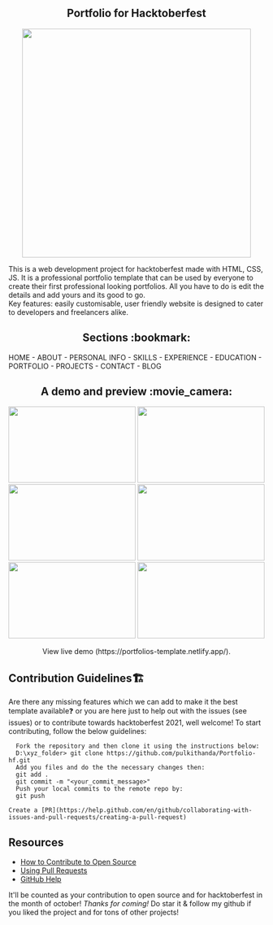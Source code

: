 <h2 align="center"> Portfolio for Hacktoberfest </h2>

<p align="center">
<img src="https://cdn.discordapp.com/attachments/789454958453063702/893782792037625896/website.png" alt="" width="450px"/>
</p>

<p>
This is a web development project for hacktoberfest made with HTML, CSS, JS. It is a professional portfolio template that can be used by everyone to create their
first professional looking portfolios. All you have to do is edit the details and add yours and its good to go. <br>
Key features: easily customisable, user friendly website is designed to cater to developers and freelancers alike. </p>

<h2 align="center"> Sections :bookmark: </h2> 
<p> HOME
- ABOUT
    - PERSONAL INFO
    - SKILLS
    - EXPERIENCE
    - EDUCATION 
- PORTFOLIO
    - PROJECTS
- CONTACT
- BLOG </p>

<div align="center"><h2 align="center"> A demo and preview :movie_camera: </h2>
<img src="https://cdn.discordapp.com/attachments/789454958453063702/893815324934295573/unknown.png" width="250" height="150">
<img src="https://cdn.discordapp.com/attachments/789454958453063702/893815374678753280/unknown.png" width="250" height="150">
<img src="https://cdn.discordapp.com/attachments/789454958453063702/893815578207350784/unknown.png" width="250" height="150">
<img src="https://cdn.discordapp.com/attachments/789454958453063702/893815683845091388/unknown.png" width="250" height="150">
<img src="https://cdn.discordapp.com/attachments/789454958453063702/893815783266865202/unknown.png" width="250" height="150">
<img src="https://cdn.discordapp.com/attachments/789454958453063702/893815986023710741/unknown.png" width="250" height="150">
<p align="center"> View live demo (https://portfolios-template.netlify.app/).</div>

## Contribution Guidelines🏗

Are there any missing features which we can add to make it the best template available❓ or you are here just to help out with the issues (see issues) or to 
contribute towards hacktoberfest 2021, well welcome!
To start contributing, follow the below guidelines:

```
  Fork the repository and then clone it using the instructions below:
  D:\xyz_folder> git clone https://github.com/pulkithanda/Portfolio-hf.git
  Add you files and do the the necessary changes then:
  git add .
  git commit -m "<your_commit_message>"
  Push your local commits to the remote repo by:
  git push 
  
Create a [PR](https://help.github.com/en/github/collaborating-with-issues-and-pull-requests/creating-a-pull-request)

```

## Resources

- [How to Contribute to Open Source](https://opensource.guide/how-to-contribute/)
- [Using Pull Requests](https://help.github.com/articles/about-pull-requests/)
- [GitHub Help](https://help.github.com)

It'll be counted as your contribution to open source and for hacktoberfest in the month of october! <i>Thanks for coming!</i> 
Do star it & follow my github if you liked the project and for tons of other projects!
